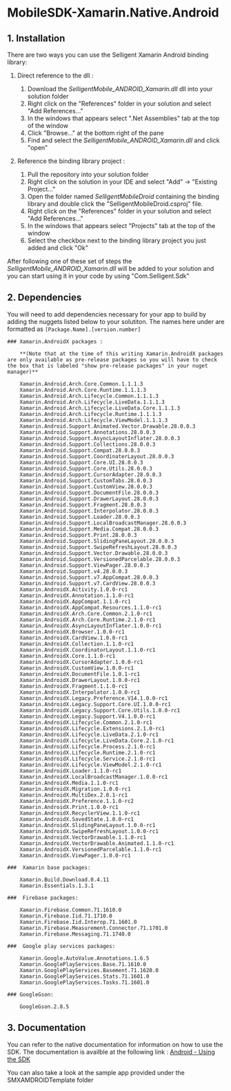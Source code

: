 # MobileSDK-Xamarin.Native.Android

## 1. Installation

There are two ways you can use the Selligent Xamarin Android binding library:

1.	Direct reference to the dll :

	1.	Download the *SelligentMobile_ANDROID_Xamarin.dll*  dll into your solution folder
	1.	Right click on the "References" folder in your solution and select "Add References..."
	1.	In the windows that appears select ".Net Assemblies" tab at the top of the window
	1.	Click "Browse..." at the bottom right of the pane
	1.	Find and select the *SelligentMobile_ANDROID_Xamarin.dll* and click "open"

1.	Reference the binding library project :

	1.	Pull the repository into your solution folder
	1.	Right click on the solution in your IDE and select "Add" -> "Existing Project..."
	1.	Open the folder named *SelligentMobileDroid* containing the binding library and double click the "SelligentMobileDroid.csproj" file.
	1.	Right click on the "References" folder in your solution and select "Add References..."
	1.	In the windows that appears select "Projects" tab at the top of the window
	1.	Select the checkbox next to the binding library project you just added and click "Ok"

After following one of these set of steps the *SelligentMobile_ANDROID_Xamarin.dll* will be added to your solution and you can start using it in your code by using "Com.Selligent.Sdk" 

## 2. Dependencies

You will need to add dependencies necessary for your app to build by adding the nuggets listed below to your solutiton. The names here under are formatted as `[Package.Name].[version.number]`

	
	### Xamarin.AndroidX packages :

	 	**(Note that at the time of this writing Xamarin.AndroidX packages are only available as pre-release packages so you will have to check the box that is labeled "show pre-release packages" in your nuget manager)** 
		
		Xamarin.Android.Arch.Core.Common.1.1.1.3
		Xamarin.Android.Arch.Core.Runtime.1.1.1.3
		Xamarin.Android.Arch.Lifecycle.Common.1.1.1.3
		Xamarin.Android.Arch.Lifecycle.LiveData.1.1.1.3
		Xamarin.Android.Arch.Lifecycle.LiveData.Core.1.1.1.3
		Xamarin.Android.Arch.Lifecycle.Runtime.1.1.1.3
		Xamarin.Android.Arch.Lifecycle.ViewModel.1.1.1.3
		Xamarin.Android.Support.Animated.Vector.Drawable.28.0.0.3
		Xamarin.Android.Support.Annotations.28.0.0.3
		Xamarin.Android.Support.AsyncLayoutInflater.28.0.0.3
		Xamarin.Android.Support.Collections.28.0.0.3
		Xamarin.Android.Support.Compat.28.0.0.3
		Xamarin.Android.Support.CoordinaterLayout.28.0.0.3
		Xamarin.Android.Support.Core.UI.28.0.0.3
		Xamarin.Android.Support.Core.Utils.28.0.0.3
		Xamarin.Android.Support.CursorAdapter.28.0.0.3
		Xamarin.Android.Support.CustomTabs.28.0.0.3
		Xamarin.Android.Support.CustomView.28.0.0.3
		Xamarin.Android.Support.DocumentFile.28.0.0.3
		Xamarin.Android.Support.DrawerLayout.28.0.0.3
		Xamarin.Android.Support.Fragment.28.0.0.3
		Xamarin.Android.Support.Interpolator.28.0.0.3
		Xamarin.Android.Support.Loader.28.0.0.3
		Xamarin.Android.Support.LocalBroadcastManager.28.0.0.3
		Xamarin.Android.Support.Media.Compat.28.0.0.3
		Xamarin.Android.Support.Print.28.0.0.3
		Xamarin.Android.Support.SlidingPaneLayout.28.0.0.3
		Xamarin.Android.Support.SwipeRefreshLayout.28.0.0.3
		Xamarin.Android.Support.Vector.Drawable.28.0.0.3
		Xamarin.Android.Support.VersionedParcelable.28.0.0.3
		Xamarin.Android.Support.ViewPager.28.0.0.3
		Xamarin.Android.Support.v4.28.0.0.3
		Xamarin.Android.Support.v7.AppCompat.28.0.0.3
		Xamarin.Android.Support.v7.CardView.28.0.0.3
		Xamarin.AndroidX.Activity.1.0.0-rc1
		Xamarin.AndroidX.Annotation.1.1.0-rc1
		Xamarin.AndroidX.AppCompat.1.1.0-rc1
		Xamarin.AndroidX.AppCompat.Resources.1.1.0-rc1
		Xamarin.AndroidX.Arch.Core.Common.2.1.0-rc1
		Xamarin.AndroidX.Arch.Core.Runtime.2.1.0-rc1
		Xamarin.AndroidX.AsyncLayoutInflater.1.0.0-rc1
		Xamarin.AndroidX.Browser.1.0.0-rc1
		Xamarin.AndroidX.CardView.1.0.0-rc1
		Xamarin.AndroidX.Collection.1.1.0-rc1
		Xamarin.AndroidX.CoordinatorLayout.1.1.0-rc1
		Xamarin.AndroidX.Core.1.1.0-rc1
		Xamarin.AndroidX.CursorAdapter.1.0.0-rc1
		Xamarin.AndroidX.CustomView.1.0.0-rc1
		Xamarin.AndroidX.DocumentFile.1.0.1-rc1
		Xamarin.AndroidX.DrawerLayout.1.0.0-rc1
		Xamarin.AndroidX.Fragment.1.1.0-rc1
		Xamarin.AndroidX.Interpolator.1.0.0-rc1
		Xamarin.AndroidX.Legacy.Preference.V14.1.0.0-rc1
		Xamarin.AndroidX.Legacy.Support.Core.UI.1.0.0-rc1
		Xamarin.AndroidX.Legacy.Support.Core.Utils.1.0.0-rc1
		Xamarin.AndroidX.Legacy.Support.V4.1.0.0-rc1
		Xamarin.AndroidX.Lifecycle.Common.2.1.0-rc1
		Xamarin.AndroidX.Lifecycle.Extensions.2.1.0-rc1
		Xamarin.AndroidX.Lifecycle.LiveData.2.1.0-rc1
		Xamarin.AndroidX.Lifecycle.LiveData.Core.2.1.0-rc1
		Xamarin.AndroidX.Lifecycle.Process.2.1.0-rc1
		Xamarin.AndroidX.Lifecycle.Runtime.2.1.0-rc1
		Xamarin.AndroidX.Lifecycle.Service.2.1.0-rc1
		Xamarin.AndroidX.Lifecycle.ViewModel.2.1.0-rc1
		Xamarin.AndroidX.Loader.1.1.0-rc1
		Xamarin.AndroidX.LocalBroadcastManager.1.0.0-rc1
		Xamarin.AndroidX.Media.1.1.0-rc1
		Xamarin.AndroidX.Migration.1.0.0-rc1
		Xamarin.AndroidX.MultiDex.2.0.1-rc1
		Xamarin.AndroidX.Preference.1.1.0-rc2
		Xamarin.AndroidX.Print.1.0.0-rc1
		Xamarin.AndroidX.RecyclerView.1.1.0-rc1
		Xamarin.AndroidX.SavedState.1.0.0-rc1
		Xamarin.AndroidX.SlidingPaneLayout.1.0.0-rc1
		Xamarin.AndroidX.SwipeRefreshLayout.1.0.0-rc1
		Xamarin.AndroidX.VectorDrawable.1.1.0-rc1
		Xamarin.AndroidX.VectorDrawable.Animated.1.1.0-rc1
		Xamarin.AndroidX.VersionedParcelable.1.1.0-rc1
		Xamarin.AndroidX.ViewPager.1.0.0-rc1

	###  Xamarin base packages:

		Xamarin.Build.Download.0.4.11
		Xamarin.Essentials.1.3.1

	###  Firebase packages:

		Xamarin.Firebase.Common.71.1610.0
		Xamarin.Firebase.Iid.71.1710.0
		Xamarin.Firebase.Iid.Interop.71.1601.0
		Xamarin.Firebase.Measurement.Connector.71.1701.0
		Xamarin.Firebase.Messaging.71.1740.0

	###  Google play services packages:

		Xamarin.Google.AutoValue.Annotations.1.6.5
		Xamarin.GooglePlayServices.Base.71.1610.0
		Xamarin.GooglePlayServices.Basement.71.1620.0
		Xamarin.GooglePlayServices.Stats.71.1601.0
		Xamarin.GooglePlayServices.Tasks.71.1601.0

	###	GoogleGson:

		GoogleGson.2.8.5


## 3. Documentation

You can refer to the native documentation for information on how to use the SDK. The documentation is availble at the following link : [Android - Using the SDK](https://github.com/SelligentMarketingCloud/MobileSDK-Android/blob/master/Documentation/Android%20-%20Using%20the%20SDK.pdf)

You can also take a look at the sample app provided under the SMXAMDROIDTemplate folder
